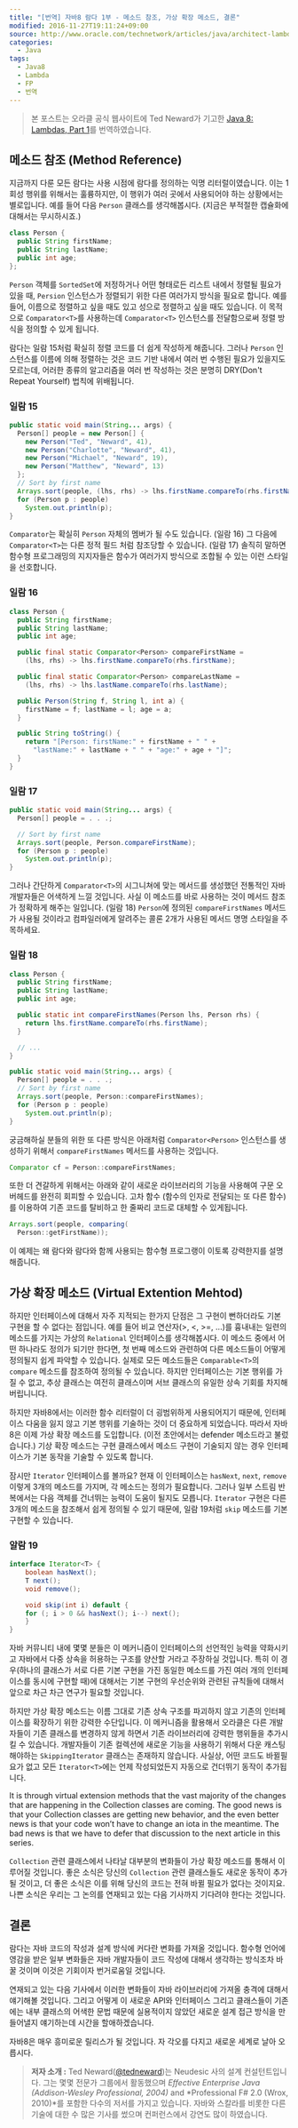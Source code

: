 ```yaml
---
title: "[번역] 자바8 람다 1부 - 메소드 참조, 가상 확장 메소드, 결론"
modified: 2016-11-27T19:11:24+09:00
source: http://www.oracle.com/technetwork/articles/java/architect-lambdas-part1-2080972.html
categories: 
  - Java
tags:
  - Java8
  - Lambda
  - FP
  - 번역
---
```


> 본 포스트는 오라클 공식 웹사이트에 Ted Neward가 기고한 [Java 8: Lambdas, Part 1](http://www.oracle.com/technetwork/articles/java/architect-lambdas-part1-2080972.html)를 번역하였습니다.

## 메소드 참조 (Method Reference)

지금까지 다룬 모든 람다는 사용 시점에 람다를 정의하는 익명 리터럴이였습니다.
이는 1회성 행위를 위해서는 훌륭하지만, 이 행위가 여러 곳에서 사용되어야 하는 상황에서는 별로입니다.
예를 들어 다음 `Person` 클래스를 생각해봅시다. (지금은 부적절한 캡슐화에 대해서는 무시하시죠.)

```java
class Person {
  public String firstName;
  public String lastName;
  public int age;
}; 
```

`Person` 객체를 `SortedSet`에 저정하거나 어떤 형태로든 리스트 내에서 정렬될 필요가 있을 때, `Persion` 인스턴스가 정렬되기 위한 다른 여러가지 방식을 필요로 합니다. 예를 들어, 이름으로 정렬하고 싶을 때도 있고 성으로 정렬하고 싶을 때도 있습니다.
이 목적으로 `Comparator<T>`를 사용하는데 `Comparator<T>` 인스턴스를 전달함으로써 정렬 방식을 정의할 수 있게 됩니다.

람다는 일람 15처럼 확실히 정렬 코드를 더 쉽게 작성하게 해줍니다.
그러나 `Person` 인스턴스를 이름에 의해 정렬하는 것은 코드 기반 내에서 여러 번 수행된 필요가 있을지도 모르는데,
어러한 종류의 알고리즘을 여러 번 작성하는 것은 분명히 DRY(Don't Repeat Yourself) 법칙에 위배됩니다.

### 일람 15 
```java
public static void main(String... args) {
  Person[] people = new Person[] {
    new Person("Ted", "Neward", 41),
    new Person("Charlotte", "Neward", 41),
    new Person("Michael", "Neward", 19),
    new Person("Matthew", "Neward", 13)
  };
  // Sort by first name
  Arrays.sort(people, (lhs, rhs) -> lhs.firstName.compareTo(rhs.firstName));
  for (Person p : people)
    System.out.println(p);
}
```

`Comparator`는 확실히 `Person` 자체의 멤버가 될 수도 있습니다. (일람 16)
그 다음에 `Comparator<T>`는 다른 정적 필드 처럼 참조당할 수 있습니다. (일람 17)
솔직히 말하면 함수형 프로그래밍의 지지자들은 함수가 여러가지 방식으로 조합될 수 있는 이런 스타일을 선호합니다.

### 일람 16 
```java
class Person {
  public String firstName;
  public String lastName;
  public int age;

  public final static Comparator<Person> compareFirstName =
    (lhs, rhs) -> lhs.firstName.compareTo(rhs.firstName);

  public final static Comparator<Person> compareLastName =
    (lhs, rhs) -> lhs.lastName.compareTo(rhs.lastName);

  public Person(String f, String l, int a) {
    firstName = f; lastName = l; age = a;
  }

  public String toString() {
    return "[Person: firstName:" + firstName + " " +
      "lastName:" + lastName + " " + "age:" + age + "]";
  }
}
```

### 일람 17 
```java
public static void main(String... args) {
  Person[] people = . . .;

  // Sort by first name
  Arrays.sort(people, Person.compareFirstName);
  for (Person p : people)
    System.out.println(p);
}
```

그러나 간단하게 `Comparator<T>`의 시그니쳐에 맞는 메서드를 생성했던 전통적인 자바 개발자들은 어색하게 느낄 것입니다.
사실 이 메소드를 바로 사용하는 것이 메서드 참조가 정확하게 해주는 일입니다. (일람 18)
`Person`에 정의된 `compareFirstNames` 메서드가 사용될 것이라고 컴파일러에게 알려주는 콜론 2개가 사용된 메서드 명명 스타일을 주목하세요.

### 일람 18 
```java
class Person {
  public String firstName;
  public String lastName;
  public int age;

  public static int compareFirstNames(Person lhs, Person rhs) {
    return lhs.firstName.compareTo(rhs.firstName);
  }

  // ...
}

public static void main(String... args) {
  Person[] people = . . .;
  // Sort by first name
  Arrays.sort(people, Person::compareFirstNames);
  for (Person p : people)
    System.out.println(p);
} 
```

궁금해하실 분들의 위한 또 다른 방식은 아래처럼 `Comparator<Person>` 인스턴스를 생성하기 위해서 `compareFirstNames` 메서드를 사용하는 것입니다.

```java
Comparator cf = Person::compareFirstNames; 
```

또한 더 견갈하게 위해서는 아래와 같이 새로운 라이브러리의 기능을 사용해여 구문 오버헤드를 완전히 회피할 수 있습니다.
고차 함수 (함수의 인자로 전달되는 또 다른 함수)를 이용하여 기존 코드를 탈비하고 한 줄짜리 코드로 대체할 수 있게됩니다.

```java
Arrays.sort(people, comparing(
  Person::getFirstName));
```

이 예제는 왜 람다와 람다와 함께 사용되는 함수형 프로그랭이 이토록 강력한지를 설명해줍니다.


## 가상 확장 메소드 (Virtual Extention Mehtod)

하지만 인터페이스에 대해서 자주 지적되는 한가지 단점은 그 구현이 뻔하더라도 기본 구현을 할 수 없다는 점입니다.
예를 들어 비교 연산자(>, <, >=, ...)를 흉내내는 일련의 메소드를 가지는 가상의 `Relational` 인터페이스를 생각해봅시다.
이 메소드 중에서 어떤 하나라도 정의가 되기만 한다면, 첫 번째 메소드와 관련하여 다른 메소드들이 어떻게 정의될지 쉽게 파악할 수 있습니다.
실제로 모든 메소드들은 `Comparable<T>`의 `compare` 메소드를 참조하여 정의될 수 있습니다.
하지만 인터페이스는 기본 행위를 가질 수 없고, 추상 클래스는 여전히 클래스이며 서브 클래스의 유일한 상속 기회를 차지해 버립니니다.

하지만 자바8에서는 이러한 함수 리터럴이 더 굉범위하게 사용되어지기 때문에, 인터페이스 다움을 잃지 않고 기본 행위를 기술하는 것이 더 중요하게 되었습니다.
따라서 자바8은 이제 가상 확장 메소드를 도입합니다. (이전 초안에서는 defender 메소드라고 불렀습니다.)
기상 확장 메소드는 구현 클래스에서 메소드 구현이 기술되지 않는 경우 인터페이스가 기본 동작을 기술할 수 있도록 합니다.

잠시만 `Iterator` 인터페이스를 볼까요?
현재 이 인터페이스는 `hasNext`, `next`, `remove` 이렇게 3개의 메소드를 가지며, 각 메소드는 정의가 필요합니다.
그러나 일부 스트림 반복에서는 다음 객체를 건너뛰는 능력이 도움이 될지도 모릅니다.
`Iterator` 구현은 다른 3개의 메소드을 참조해서 쉽게 정의될 수 있기 때문에, 일람 19처럼 `skip` 메소드를 기본 구현할 수 있습니다.

### 알람 19  
```java
interface Iterator<T> {
	boolean hasNext();
	T next();
	void remove();

	void skip(int i) default {
  	for (; i > 0 && hasNext(); i--) next();
	}
} 
```

자바 커뮤니티 내에 몇몇 분들은 이 메커니즘이 인터페이스의 선언적인 능력을 약화시키고 자바에서 다중 상속을 허용하는 구조를 양산할 거라고 주장하실 것입니다. 
특히 이 경우(하나의 클래스가 서로 다른 기본 구현을 가진 동일한 메소드를 가진 여러 개의 인터페이스를 동시에 구현할 때)에 대해서는 기본 구현의 우선순위와 관련된 규칙들에 대해서 앞으로 차근 차근 연구가 필요할 것입니다.

하지만 가상 확장 메소드는 이름 그대로 기존 상속 구조를 파괴하지 않고 기존의 인터페이스를 확장하기 위한 강력한 수단입니다.
이 메커니즘을 활용해서 오라클은 다른 개발자들이 기존 클래스를 변경하지 않게 하면서 기존 라이브러리에 강력한 행위들을 추가시킬 수 있습니다.
개발자들이 기존 컬렉션에 새로운 기능을 사용하기 위해서 다운 캐스팅해야하는 `SkippingIterator` 클래스는 존재하지 않습니다.
사실상, 어떤 코드도 바뀔필요가 없고 모든 `Iterator<T>`에는 언제 작성되었든지 자동으로 건더뛰기 동작이 추가됩니다.

It is through virtual extension methods that the vast majority of the changes that are happening in the Collection classes are coming. The good news is that your Collection classes are getting new behavior, and the even better news is that your code won’t have to change an iota in the meantime. The bad news is that we have to defer that discussion to the next article in this series.

`Collection` 관련 클래스에서 나타날 대부분의 변화들이 가상 확장 메소드를 통해서 이루어질 것입니다.
좋은 소식은 당신의 `Collection` 관련 클래스들도 새로운 동작이 추가될 것이고, 더 좋은 소식은 이를 위해 당신의 코드는 전혀 바뀔 필요가 없다는 것이지요.
나쁜 소식은 우리는 그 논의를 연재되고 있는 다음 기사까지 기다려야 한다는 것입니다.

## 결론

람다는 자바 코드의 작성과 설계 방식에 커다란 변화를 가져올 것입니다.
함수형 언어에 영감을 받은 일부 변화들은 자바 개발자들이 코드 작성에 대해서 생각하는 방식조차 바꿀 것이며 이것은 기회이자 번거로움일 것입니다.

연재되고 있는 다음 기사에서 이러한 변화들이 자바 라이브러리에 가져올 충격에 대해서 얘기해볼 것입니다.
그리고 어떻게 이 새로운 API와 인터페이스 그리고 클래스들이 기존에는 내부 클래스의 어색한 문법 때문에 실용적이지 않았던 새로운 설계 접근 방식을 만들어낼지 얘기하는데 시간을 할애하겠습니다.

자바8은 매우 흥미로운 릴리스가 될 것입니다. 자 각오를 다지고 새로운 세계로 날아 오릅시다.

> **저자 소개 :**
> Ted Neward([@tedneward](https://twitter.com/tedneward))는 Neudesic 사의 설계 컨설턴트입니다.
> 그는 몇몇 전문가 그룹에서 활동했으며 *Effective Enterprise Java (Addison-Wesley Professional, 2004)* and *Professional F# 2.0 (Wrox, 2010)*를 포함한 다수의 저서를 가지고 있습니다.
> 자바와 스칼라를 비롯한 다른 기술에 대한 수 많은 기사를 썼으며 컨퍼런스에서 강연도 많이 하였습니다.